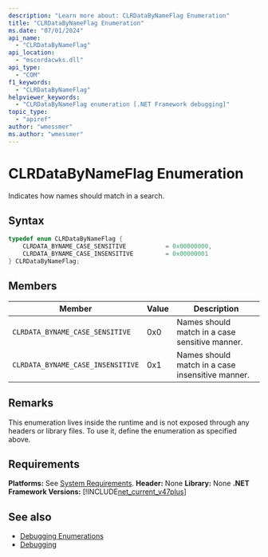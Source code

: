 ```yaml
---
description: "Learn more about: CLRDataByNameFlag Enumeration"
title: "CLRDataByNameFlag Enumeration"
ms.date: "07/01/2024"
api_name:
  - "CLRDataByNameFlag"
api_location:
  - "mscordacwks.dll"
api_type:
  - "COM"
f1_keywords:
  - "CLRDataByNameFlag"
helpviewer_keywords:
  - "CLRDataByNameFlag enumeration [.NET Framework debugging]"
topic_type:
  - "apiref"
author: "wmessmer"
ms.author: "wmessmer"
---
```

# CLRDataByNameFlag Enumeration

Indicates how names should match in a search.

## Syntax

```cpp
typedef enum CLRDataByNameFlag {
    CLRDATA_BYNAME_CASE_SENSITIVE           = 0x00000000,
    CLRDATA_BYNAME_CASE_INSENSITIVE         = 0x00000001
} CLRDataByNameFlag;
```

## Members

|Member|Value|Description|
|------------|-----------------|-----------------|
|`CLRDATA_BYNAME_CASE_SENSITIVE`|0x0|Names should match in a case sensitive manner.|
|`CLRDATA_BYNAME_CASE_INSENSITIVE`|0x1|Names should match in a case insensitive manner.|

## Remarks

This enumeration lives inside the runtime and is not exposed through any headers or library files. To use it, define the enumeration as specified above.

## Requirements

**Platforms:** See [System Requirements](../../get-started/system-requirements.md).
**Header:** None
**Library:** None
**.NET Framework Versions:** [!INCLUDE[net_current_v47plus](../../../../includes/net-current-v47plus.md)]

## See also

- [Debugging Enumerations](debugging-enumerations.md)
- [Debugging](index.md)

